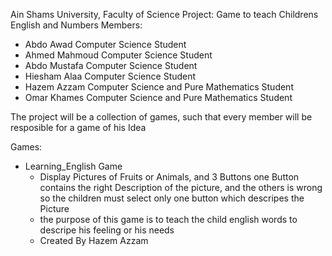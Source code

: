 Ain Shams University, Faculty of Science
Project: Game to teach Childrens English and Numbers
Members:
  - Abdo Awad     Computer Science Student
  - Ahmed Mahmoud Computer Science Student
  - Abdo Mustafa  Computer Science Student
  - Hiesham Alaa  Computer Science Student
  - Hazem Azzam   Computer Science and Pure Mathematics Student
  - Omar Khames   Computer Science and Pure Mathematics Student

The project will be a collection of games, such that every member will be resposible for a game of his Idea

Games:
  - Learning_English Game
    + Display Pictures of Fruits or Animals, and 3 Buttons one Button contains the right Description of the picture, and the others is wrong
      so the children must select only one button which descripes the Picture
    + the purpose of this game is to teach the child english words to descripe his feeling or his needs
    + Created By Hazem Azzam
